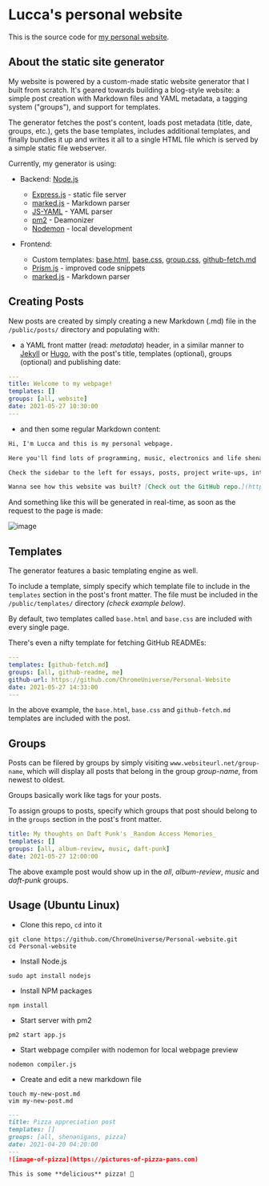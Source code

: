 # Lucca's personal website 

This is the source code for [my personal website](http://34.200.98.64:3000/).

## About the static site generator

My website is powered by a custom-made static website generator that I built from scratch. It's geared towards building a blog-style website: a simple post creation with Markdown files and YAML metadata, a tagging system ("groups"), and support for templates.

The generator fetches the post's content, loads post metadata (title, date, groups, etc.), gets the base templates, includes additional templates, and finally bundles it up and writes it all to a single HTML file which is served by a simple static file webserver.

Currently, my generator is using:
* Backend: [Node.js](https://nodejs.dev/)
    * [Express.js](https://www.npmjs.com/package/express) - static file server
    * [marked.js](https://marked.js.org/) - Markdown parser
    * [JS-YAML](https://www.npmjs.com/package/js-yaml) - YAML parser
    * [pm2](https://www.npmjs.com/package/pm2) - Deamonizer
    * [Nodemon](https://www.npmjs.com/package/nodemon) - local development

* Frontend:
  * Custom templates: [base.html](https://github.com/ChromeUniverse/Personal-website/blob/main/public/templates/base.html), [base.css](https://github.com/ChromeUniverse/Personal-website/blob/main/public/templates/base.css), [group.css](https://github.com/ChromeUniverse/Personal-website/blob/main/public/templates/group.css), [github-fetch.md](https://github.com/ChromeUniverse/Personal-website/blob/main/public/templates/github-fetch.md)
  * [Prism.js](prismjs.com/) - improved code snippets
  * [marked.js](https://marked.js.org/) - Markdown parser

## Creating Posts

New posts are created by simply creating a new Markdown (.md) file in the `/public/posts/` directory and populating with: 
* a YAML front matter (read: _metadata_) header, in a similar manner to [Jekyll](https://jekyllrb.com/) or [Hugo](https://gohugo.io/), with the post's title, templates (optional), groups (optional) and publishing date:

```yaml
---
title: Welcome to my webpage!
templates: []
groups: [all, website]
date: 2021-05-27 10:30:00
--- 
```

* and then some regular Markdown content:
```markdown
Hi, I'm Lucca and this is my personal webpage.

Here you'll find lots of programming, music, electronics and life shenanigans.

Check the sidebar to the left for essays, posts, project write-ups, interesting/relevant links and more.

Wanna see how this website was built? [Check out the GitHub repo.](https://github.com/ChromeUniverse/personal-website)
```

And something like this will be generated in real-time, as soon as the request to the page is made:

![image](https://media.discordapp.net/attachments/760252264723644426/848589820125249566/unknown.png)

## Templates

The generator features a basic templating engine as well.

To include a template, simply specify which template file to include in the `templates` section in the post's front matter. The file must be included in the `/public/templates/` directory _(check example below)_. 

By default, two templates called `base.html` and `base.css` are included with every single page.

There's even a nifty template for fetching GitHub READMEs:

```yaml
---
templates: [github-fetch.md]
groups: [all, github-readme, me]
github-url: https://github.com/ChromeUniverse/Personal-Website 
date: 2021-05-27 14:33:00
---
```

In the above example, the `base.html`, `base.css` and `github-fetch.md` templates are included with the post.

## Groups

Posts can be filered by groups by simply visiting `www.websiteurl.net/group-name`, which will display all posts that belong in the group _group-name_, from newest to oldest.

Groups basically work like tags for your posts.

To assign groups to posts, specify which groups that post should belong to in the `groups` section in the post's front matter.

```yaml
title: My thoughts on Daft Punk's _Random Access Memories_
templates: []
groups: [all, album-review, music, daft-punk]
date: 2021-05-27 12:00:00
``` 

The above example post would show up in the _all_, _album-review_, _music_ and _daft-punk_ groups.


## Usage (Ubuntu Linux)

* Clone this repo, `cd` into it

`git clone https://github.com/ChromeUniverse/Personal-website.git`   
`cd Personal-website`

* Install Node.js

`sudo apt install nodejs`

* Install NPM packages

`npm install`

* Start server with pm2

`pm2 start app.js`

* Start webpage compiler with nodemon for local webpage preview

`nodemon compiler.js`

* Create and edit a new markdown file

`touch my-new-post.md`  
`vim my-new-post.md`

```markdown
---
title: Pizza appreciation post
templates: []
groups: [all, shenanigans, pizza]
date: 2021-04-20 04:20:00
---
![image-of-pizza](https://pictures-of-pizza-pans.com)

This is some **delicious** pizza! 🍕

```